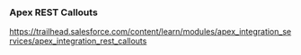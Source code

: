 ### Apex REST Callouts
https://trailhead.salesforce.com/content/learn/modules/apex_integration_services/apex_integration_rest_callouts
